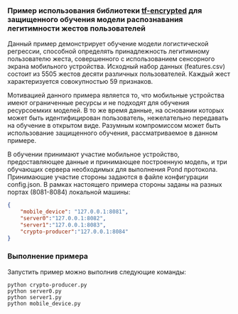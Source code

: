 ### Пример использования библиотеки [tf-encrypted](https://github.com/tf-encrypted) для защищенного обучения модели распознавания легитимности жестов пользователей

Данный пример демонстрирует обучение модели логистической регрессии, способной определять принадлежность легитимному пользователю жеста, 
совершенного с использованием сенсорного экрана мобильного устройства. Исходный набор данных (features.csv) состоит из 5505 жестов десяти 
различных пользователей. Каждый жест характеризуется совокупностью 59 признаков.

Мотивацией данного примера является то, что мобильные устройства имеют ограниченные ресурсы и не подходят для обучения ресурсоемких моделей. 
В то же время данные, на основании которых может быть идентифицирован пользователь, нежелательно передавать на обучение в открытом виде.
Разумным компромиссом может быть использование защищенного обучения, рассматриваемое в данном примере.

В обучении принимают участие мобильное устройство, предоставляющее данные и принимающее построенную модель, и три обучающих сервера 
необходимых для выполнения Pond протокола. Принимающие участие стороны задаются в файле конфигурации config.json. В рамках настоящего примера стороны заданы на разных портах (8081-8084) локальной машины:
```json
{
    "mobile_device": "127.0.0.1:8081",
    "server0":"127.0.0.1:8082",
    "server1":"127.0.0.1:8083",
    "crypto-producer":"127.0.0.1:8084"
}
```

### Выполнение примера
Запустить пример можно выполнив следующие команды:
```
python crypto-producer.py
python server0.py
python server1.py
python mobile_device.py
```
